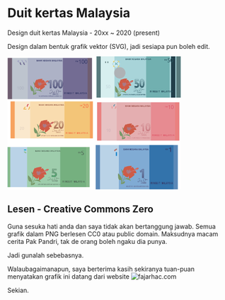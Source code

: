 # Duit kertas Malaysia

Design duit kertas Malaysia - 20xx ~ 2020 (present)

Design dalam bentuk grafik vektor (SVG), jadi sesiapa pun boleh edit.

![duit-kertas malaysia](./tanpa-kepala.png)

## Lesen - Creative Commons Zero

Guna sesuka hati anda dan saya tidak akan bertanggung jawab.
Semua grafik dalam PNG berlesen CC0 atau public domain. 
Maksudnya macam cerita Pak Pandri, tak de orang boleh ngaku dia punya.

Jadi gunalah sebebasnya.

Walaubagaimanapun, saya berterima kasih sekiranya tuan-puan menyatakan 
grafik ini datang dari website ![fajarhac.com](https://fajarhac.com/blog/duit-kertas-malaysia/)

Sekian.
